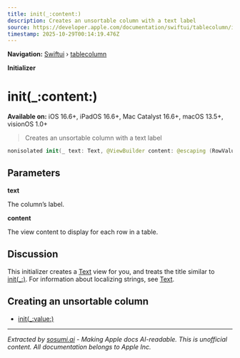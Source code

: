 ```yaml
---
title: init(_:content:)
description: Creates an unsortable column with a text label
source: https://developer.apple.com/documentation/swiftui/tablecolumn/init(_:content:)
timestamp: 2025-10-29T00:14:19.476Z
---
```


**Navigation:** [Swiftui](/documentation/swiftui) › [tablecolumn](/documentation/swiftui/tablecolumn)

**Initializer**

# init(_:content:)

**Available on:** iOS 16.6+, iPadOS 16.6+, Mac Catalyst 16.6+, macOS 13.5+, visionOS 1.0+

> Creates an unsortable column with a text label

```swift
nonisolated init(_ text: Text, @ViewBuilder content: @escaping (RowValue) -> Content)
```

## Parameters

**text**

The column’s label.



**content**

The view content to display for each row in a table.



## Discussion

This initializer creates a [Text](/documentation/swiftui/text) view for you, and treats the title similar to [init(_:)](/documentation/swiftui/text/init(_:)). For information about localizing strings, see [Text](/documentation/swiftui/text).

## Creating an unsortable column

- [init(_:value:)](/documentation/swiftui/tablecolumn/init(_:value:))

---

*Extracted by [sosumi.ai](https://sosumi.ai) - Making Apple docs AI-readable.*
*This is unofficial content. All documentation belongs to Apple Inc.*
